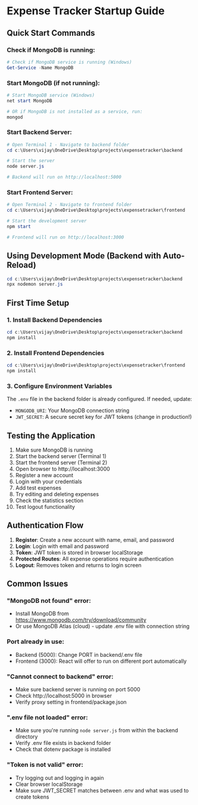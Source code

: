 # Expense Tracker Startup Guide

## Quick Start Commands

### Check if MongoDB is running:
```powershell
# Check if MongoDB service is running (Windows)
Get-Service -Name MongoDB
```

### Start MongoDB (if not running):
```powershell
# Start MongoDB service (Windows)
net start MongoDB

# OR if MongoDB is not installed as a service, run:
mongod
```

### Start Backend Server:
```powershell
# Open Terminal 1 - Navigate to backend folder
cd c:\Users\vijay\OneDrive\Desktop\projects\expensetracker\backend

# Start the server
node server.js

# Backend will run on http://localhost:5000
```

### Start Frontend Server:
```powershell
# Open Terminal 2 - Navigate to frontend folder  
cd c:\Users\vijay\OneDrive\Desktop\projects\expensetracker\frontend

# Start the development server
npm start

# Frontend will run on http://localhost:3000
```

## Using Development Mode (Backend with Auto-Reload)

```powershell
cd c:\Users\vijay\OneDrive\Desktop\projects\expensetracker\backend
npx nodemon server.js
```

## First Time Setup

### 1. Install Backend Dependencies
```powershell
cd c:\Users\vijay\OneDrive\Desktop\projects\expensetracker\backend
npm install
```

### 2. Install Frontend Dependencies
```powershell
cd c:\Users\vijay\OneDrive\Desktop\projects\expensetracker\frontend
npm install
```

### 3. Configure Environment Variables
The `.env` file in the backend folder is already configured. If needed, update:
- `MONGODB_URI`: Your MongoDB connection string
- `JWT_SECRET`: A secure secret key for JWT tokens (change in production!)

## Testing the Application

1. Make sure MongoDB is running
2. Start the backend server (Terminal 1)
3. Start the frontend server (Terminal 2)
4. Open browser to http://localhost:3000
5. Register a new account
6. Login with your credentials
7. Add test expenses
8. Try editing and deleting expenses
9. Check the statistics section
10. Test logout functionality

## Authentication Flow

1. **Register**: Create a new account with name, email, and password
2. **Login**: Login with email and password
3. **Token**: JWT token is stored in browser localStorage
4. **Protected Routes**: All expense operations require authentication
5. **Logout**: Removes token and returns to login screen

## Common Issues

### "MongoDB not found" error:
- Install MongoDB from https://www.mongodb.com/try/download/community
- Or use MongoDB Atlas (cloud) - update .env file with connection string

### Port already in use:
- Backend (5000): Change PORT in backend/.env file
- Frontend (3000): React will offer to run on different port automatically

### "Cannot connect to backend" error:
- Make sure backend server is running on port 5000
- Check http://localhost:5000 in browser
- Verify proxy setting in frontend/package.json

### ".env file not loaded" error:
- Make sure you're running `node server.js` from within the backend directory
- Verify .env file exists in backend folder
- Check that dotenv package is installed

### "Token is not valid" error:
- Try logging out and logging in again
- Clear browser localStorage
- Make sure JWT_SECRET matches between .env and what was used to create tokens
